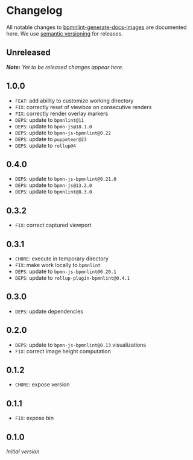 # Changelog

All notable changes to [bpmnlint-generate-docs-images](https://github.com/bpmn-io/bpmnlint-generate-docs-images) are documented here. We use [semantic versioning](http://semver.org/) for releases.

## Unreleased

___Note:__ Yet to be released changes appear here._

## 1.0.0

* `FEAT`: add ability to customize working directory
* `FIX`: correctly reset of viewbox on consecutive renders
* `FIX`: correctly render overlay markers
* `DEPS`: update to `bpmnlint@11`
* `DEPS`: update to `bpmn-js@18.1.0`
* `DEPS`: update to `bpmn-js-bpmnlint@0.22`
* `DEPS`: update to `puppeteer@23`
* `DEPS`: update to `rollup@4`

## 0.4.0

* `DEPS`: update to `bpmn-js-bpmnlint@0.21.0`
* `DEPS`: update to `bpmn-js@13.2.0`
* `DEPS`: update to `bpmnlint@8.3.0`

## 0.3.2

* `FIX`: correct captured viewport

## 0.3.1

* `CHORE`: execute in temporary directory
* `FIX`: make work locally to `bpmnlint`
* `DEPS`: update to `bpmn-js-bpmnlint@0.20.1`
* `DEPS`: update to `rollup-plugin-bpmnlint@0.4.1`

## 0.3.0

* `DEPS`: update dependencies

## 0.2.0

* `DEPS`: update to `bpmn-js-bpmnlint@0.13` visualizations
* `FIX`: correct image height computation

## 0.1.2

* `CHORE`: expose version

## 0.1.1

* `FIX`: expose bin

## 0.1.0

_Initial version_